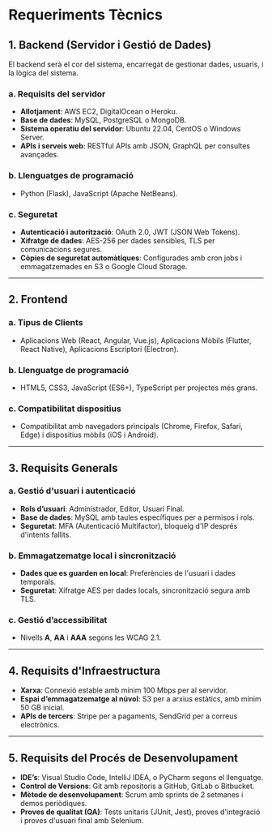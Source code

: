# Requeriments Tècnics

## 1. Backend (Servidor i Gestió de Dades)

El backend serà el cor del sistema, encarregat de gestionar dades, usuaris, i la lògica del sistema.

### a. Requisits del servidor
- **Allotjament**: AWS EC2, DigitalOcean o Heroku.
- **Base de dades**: MySQL, PostgreSQL o MongoDB.
- **Sistema operatiu del servidor**: Ubuntu 22.04, CentOS o Windows Server.
- **APIs i serveis web**: RESTful APIs amb JSON, GraphQL per consultes avançades.

### b. Llenguatges de programació
- Python (Flask), JavaScript (Apache NetBeans).

### c. Seguretat
- **Autenticació i autorització**: OAuth 2.0, JWT (JSON Web Tokens).
- **Xifratge de dades**: AES-256 per dades sensibles, TLS per comunicacions segures.
- **Còpies de seguretat automàtiques**: Configurades amb cron jobs i emmagatzemades en S3 o Google Cloud Storage.

---

## 2. Frontend

### a. Tipus de Clients
- Aplicacions Web (React, Angular, Vue.js), Aplicacions Mòbils (Flutter, React Native), Aplicacions Escriptori (Electron).

### b. Llenguatge de programació
- HTML5, CSS3, JavaScript (ES6+), TypeScript per projectes més grans.

### c. Compatibilitat dispositius
- Compatibilitat amb navegadors principals (Chrome, Firefox, Safari, Edge) i dispositius mòbils (iOS i Android).

---

## 3. Requisits Generals

### a. Gestió d'usuari i autenticació
- **Rols d’usuari**: Administrador, Editor, Usuari Final.
- **Base de dades**: MySQL amb taules específiques per a permisos i rols.
- **Seguretat**: MFA (Autenticació Multifactor), bloqueig d'IP després d'intents fallits.

### b. Emmagatzematge local i sincronització
- **Dades que es guarden en local**: Preferències de l'usuari i dades temporals.
- **Seguretat**: Xifratge AES per dades locals, sincronització segura amb TLS.

### c. Gestió d’accessibilitat
- Nivells **A**, **AA** i **AAA** segons les WCAG 2.1.

---

## 4. Requisits d'Infraestructura
- **Xarxa**: Connexió estable amb mínim 100 Mbps per al servidor.
- **Espai d’emmagatzematge al núvol**: S3 per a arxius estàtics, amb mínim 50 GB inicial.
- **APIs de tercers**: Stripe per a pagaments, SendGrid per a correus electrònics.

---

## 5. Requisits del Procés de Desenvolupament
- **IDE’s**: Visual Studio Code, IntelliJ IDEA, o PyCharm segons el llenguatge.
- **Control de Versions**: Git amb repositoris a GitHub, GitLab o Bitbucket.
- **Mètode de desenvolupament**: Scrum amb sprints de 2 setmanes i demos periòdiques.
- **Proves de qualitat (QA)**: Tests unitaris (JUnit, Jest), proves d'integració i proves d'usuari final amb Selenium.
